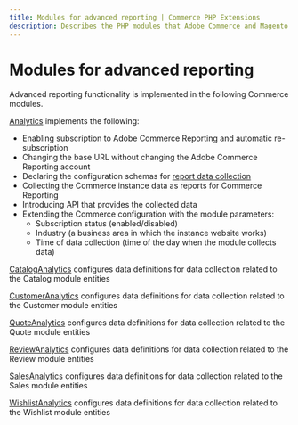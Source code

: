 ```yaml
---
title: Modules for advanced reporting | Commerce PHP Extensions
description: Describes the PHP modules that Adobe Commerce and Magento Open Source use for providing advanced reporting functionality.
---
```


# Modules for advanced reporting

Advanced reporting functionality is implemented in the following Commerce modules.

[Analytics](https://github.com/magento/magento2/blob/2.4/app/code/Magento/Analytics/README.md) implements the following:

*  Enabling subscription to Adobe Commerce Reporting and automatic re-subscription
*  Changing the base URL without changing the Adobe Commerce Reporting account
*  Declaring the configuration schemas for [report data collection](data-collection.md)
*  Collecting the Commerce instance data as reports for Commerce Reporting
*  Introducing API that provides the collected data
*  Extending the Commerce configuration with the module parameters:
   *  Subscription status (enabled/disabled)
   *  Industry (a business area in which the instance website works)
   *  Time of data collection (time of the day when the module collects data)

[CatalogAnalytics](https://github.com/magento/magento2/blob/2.4/app/code/Magento/CatalogAnalytics/README.md) configures data definitions for data collection related to the Catalog module entities

[CustomerAnalytics](https://github.com/magento/magento2/blob/2.4/app/code/Magento/CustomerAnalytics/README.md) configures data definitions for data collection related to the Customer module entities

[QuoteAnalytics](https://github.com/magento/magento2/blob/2.4/app/code/Magento/QuoteAnalytics/README.md) configures data definitions for data collection related to the Quote module entities

[ReviewAnalytics](https://github.com/magento/magento2/blob/2.4/app/code/Magento/ReviewAnalytics/README.md) configures data definitions for data collection related to the Review module entities

[SalesAnalytics](https://github.com/magento/magento2/blob/2.4/app/code/Magento/SalesAnalytics/README.md) configures data definitions for data collection related to the Sales module entities

[WishlistAnalytics](https://github.com/magento/magento2/blob/2.4/app/code/Magento/WishlistAnalytics/README.md) configures data definitions for data collection related to the Wishlist module entities
